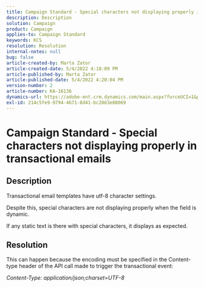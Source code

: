 ```yaml
---
title: Campaign Standard - Special characters not displaying properly in transactional emails
description: Description
solution: Campaign
product: Campaign
applies-to: Campaign Standard
keywords: KCS
resolution: Resolution
internal-notes: null
bug: false
article-created-by: Marta Zator
article-created-date: 5/4/2022 4:18:09 PM
article-published-by: Marta Zator
article-published-date: 5/4/2022 4:20:04 PM
version-number: 2
article-number: KA-16136
dynamics-url: https://adobe-ent.crm.dynamics.com/main.aspx?forceUCI=1&pagetype=entityrecord&etn=knowledgearticle&id=5e5514c7-c5cb-ec11-a7b5-6045bd00d4f5
exl-id: 214c5fe9-9794-4671-8d41-bc2863e88069
---
```

# Campaign Standard - Special characters not displaying properly in transactional emails

## Description


Transactional email templates have utf-8 character settings.

 Despite this, special characters are not displaying properly when the field is dynamic.

If any static text is there with special characters, it displays as expected.


## Resolution


This can happen because the encoding must be specified in the Content-type header of the API call made to trigger the transactional event:

*Content-Type: application/json;charset=UTF-8*

